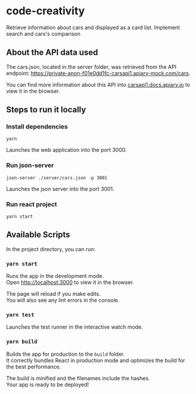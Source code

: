 # code-creativity

Retrieve information about cars and displayed as a card list. Implement search and cars's comparison

## About the API data used

The cars.json, located in the server folder, was retrieved from the API endpoint: https://private-anon-f01e0dd1fc-carsapi1.apiary-mock.com/cars.

You can find more information about this API into [carsapi1.docs.apiary.io](https://carsapi1.docs.apiary.io/#reference/0/cars-collection/list-all-cars) to view it in the browser.

## Steps to run it locally

### Install dependencies

`yarn`

Launches the web application into the port 3000.<br />

### Run json-server

`json-server ./server/cars.json -p 3001`

Launches the json server into the port 3001.<br />

### Run react project

`yarn start`

## Available Scripts

In the project directory, you can run:

### `yarn start`

Runs the app in the development mode.<br />
Open [http://localhost:3000](http://localhost:3000) to view it in the browser.

The page will reload if you make edits.<br />
You will also see any lint errors in the console.

### `yarn test`

Launches the test runner in the interactive watch mode.<br />

### `yarn build`

Builds the app for production to the `build` folder.<br />
It correctly bundles React in production mode and optimizes the build for the best performance.

The build is minified and the filenames include the hashes.<br />
Your app is ready to be deployed!
